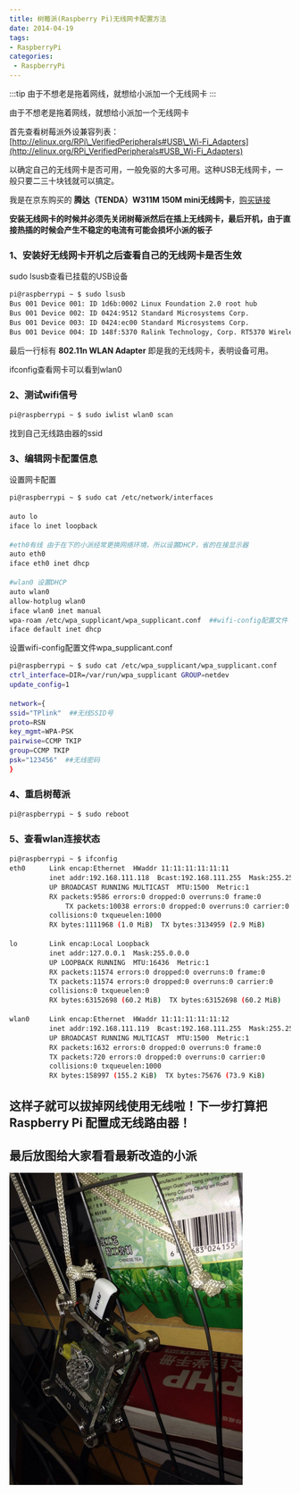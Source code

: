 ```yaml
---
title: 树莓派(Raspberry Pi)无线网卡配置方法
date: 2014-04-19
tags:
- RaspberryPi
categories:
 - RaspberryPi
---
```


:::tip 
由于不想老是拖着网线，就想给小派加一个无线网卡
:::

<!-- more -->



由于不想老是拖着网线，就想给小派加一个无线网卡

首先查看树莓派外设兼容列表：[http://elinux.org/RPi\_VerifiedPeripherals#USB\_Wi-Fi_Adapters](http://elinux.org/RPi_VerifiedPeripherals#USB_Wi-Fi_Adapters)

以确定自己的无线网卡是否可用，一般免驱的大多可用。这种USB无线网卡，一般只要二三十块钱就可以搞定。

我是在京东购买的 **腾达（TENDA）W311M 150M mini无线网卡**，[购买链接](http://item.jd.com/297759.html)

**安装无线网卡的时候并必须先关闭树莓派然后在插上无线网卡，最后开机，由于直接热插的时候会产生不稳定的电流有可能会损坏小派的板子**

### 1、安装好无线网卡开机之后查看自己的无线网卡是否生效

sudo lsusb查看已挂载的USB设备

```bash
pi@raspberrypi ~ $ sudo lsusb
Bus 001 Device 001: ID 1d6b:0002 Linux Foundation 2.0 root hub
Bus 001 Device 002: ID 0424:9512 Standard Microsystems Corp. 
Bus 001 Device 003: ID 0424:ec00 Standard Microsystems Corp. 
Bus 001 Device 004: ID 148f:5370 Ralink Technology, Corp. RT5370 Wireless Adapter
```

最后一行标有 **802.11n WLAN Adapter** 即是我的无线网卡，表明设备可用。

ifconfig查看网卡可以看到wlan0

### 2、测试wifi信号

```bash
pi@raspberrypi ~ $ sudo iwlist wlan0 scan
```

找到自己无线路由器的ssid

### 3、编辑网卡配置信息

设置网卡配置

```bash
pi@raspberrypi ~ $ sudo cat /etc/network/interfaces

auto lo
iface lo inet loopback

#eth0有线 由于在下的小派经常更换网络环境，所以设置DHCP，省的在接显示器
auto eth0
iface eth0 inet dhcp

#wlan0 设置DHCP
auto wlan0
allow-hotplug wlan0
iface wlan0 inet manual
wpa-roam /etc/wpa_supplicant/wpa_supplicant.conf  ##wifi-config配置文件
iface default inet dhcp
```

设置wifi-config配置文件wpa_supplicant.conf

```bash
pi@raspberrypi ~ $ sudo cat /etc/wpa_supplicant/wpa_supplicant.conf
ctrl_interface=DIR=/var/run/wpa_supplicant GROUP=netdev
update_config=1

network={
ssid="TPlink"  ##无线SSID号
proto=RSN
key_mgmt=WPA-PSK
pairwise=CCMP TKIP
group=CCMP TKIP
psk="123456"  ##无线密码
}
```
    

### 4、重启树莓派

```bash
pi@raspberrypi ~ $ sudo reboot
```

### 5、查看wlan连接状态

```bash
pi@raspberrypi ~ $ ifconfig
eth0      Link encap:Ethernet  HWaddr 11:11:11:11:11:11 
          inet addr:192.168.111.118  Bcast:192.168.111.255  Mask:255.255.255.0
          UP BROADCAST RUNNING MULTICAST  MTU:1500  Metric:1
          RX packets:9586 errors:0 dropped:0 overruns:0 frame:0
              TX packets:10038 errors:0 dropped:0 overruns:0 carrier:0
          collisions:0 txqueuelen:1000 
          RX bytes:1111968 (1.0 MiB)  TX bytes:3134959 (2.9 MiB)

lo        Link encap:Local Loopback  
          inet addr:127.0.0.1  Mask:255.0.0.0
          UP LOOPBACK RUNNING  MTU:16436  Metric:1
          RX packets:11574 errors:0 dropped:0 overruns:0 frame:0
          TX packets:11574 errors:0 dropped:0 overruns:0 carrier:0
          collisions:0 txqueuelen:0 
          RX bytes:63152698 (60.2 MiB)  TX bytes:63152698 (60.2 MiB)

wlan0     Link encap:Ethernet  HWaddr 11:11:11:11:11:12
          inet addr:192.168.111.119  Bcast:192.168.111.255  Mask:255.255.255.0
          UP BROADCAST RUNNING MULTICAST  MTU:1500  Metric:1
          RX packets:1632 errors:0 dropped:0 overruns:0 frame:0
          TX packets:720 errors:0 dropped:0 overruns:0 carrier:0
          collisions:0 txqueuelen:1000 
          RX bytes:158997 (155.2 KiB)  TX bytes:75676 (73.9 KiB)
```

这样子就可以拔掉网线使用无线啦！下一步打算把Raspberry Pi 配置成无线路由器！
--------------------------------------------

最后放图给大家看看最新改造的小派
----------------

![](../images/dl9HkYUAR8OZIiQ.jpg)
